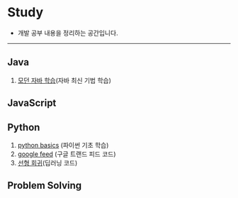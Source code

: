 # Study
* 개발 공부 내용을 정리하는 공간입니다.

* * *
## Java
1. [모던 자바 학습](https://github.com/jyshine/study/tree/main/modern_java/src)(자바 최신 기법 학습)

## JavaScript

## Python
1. [python basics](https://github.com/jyshine/study/blob/main/python/Python_Basic.ipynb) (파이썬 기초 학습)
2. [google feed](https://github.com/jyshine/study/blob/main/python/google_feed.ipynb) (구글 트랜드 피드 코드)  
3. [선형 회귀](https://github.com/jyshine/study/blob/main/python/linear_regression.ipynb)(딥러닝 코드)


## Problem Solving


